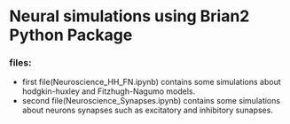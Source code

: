 # Neural simulations using Brian2 Python Package
### files:
* first file(Neuroscience_HH_FN.ipynb) contains some simulations about hodgkin-huxley and Fitzhugh-Nagumo models.
* second file(Neuroscience_Synapses.ipynb) contains some simulations about neurons synapses such as excitatory and inhibitory sunapses.
